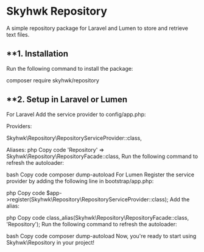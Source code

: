 # Skyhwk Repository
A simple repository package for Laravel and Lumen to store and retrieve text files.

## **1. Installation
Run the following command to install the package:

composer require skyhwk/repository
## **2. Setup in Laravel or Lumen
For Laravel
Add the service provider to config/app.php:

Providers:

Skyhwk\Repository\RepositoryServiceProvider::class,

Aliases:
php
Copy code
'Repository' => Skyhwk\Repository\RepositoryFacade::class,
Run the following command to refresh the autoloader:

bash
Copy code
composer dump-autoload
For Lumen
Register the service provider by adding the following line in bootstrap/app.php:

php
Copy code
$app->register(Skyhwk\Repository\RepositoryServiceProvider::class);
Add the alias:

php
Copy code
class_alias(Skyhwk\Repository\RepositoryFacade::class, 'Repository');
Run the following command to refresh the autoloader:

bash
Copy code
composer dump-autoload
Now, you're ready to start using Skyhwk\Repository in your project!
